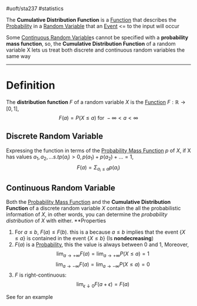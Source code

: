 #uoft/sta237 #statistics 

The **Cumulative Distribution Function** is a [Function](../../MAT235/Notes/Function.md) that describes the [Probability](Probability.md) in a [Random Variable](../../STA238/STA238%20Notes/Random%20Variable.md) that an [Event](Event.md) <= to the input will occur

Some [Continuous Random Variable](Continuous%20Random%20Variable.md)s cannot be specified with a **probability mass function**, so, the **Cumulative Distribution Function** of a random variable X lets us treat both discrete and continuous random variables the same way

---

# Definition
The **distribution function** $F$ of a random variable $X$ is the [Function](../../MAT235/Notes/Function.md) $F:\mathbb{R}\rightarrow[0,1]$, $$F(a) = P(X \leq a) \text{ for }-\infty<a<\infty$$
## Discrete Random Variable
Expressing the function in terms of the [Probability Mass Function](Probability%20Mass%20Function.md) *p* of *X*, if X has values $a_{1},a_{2},... s.t p(a_{i})> 0, p(a_{1})+p(a_{2})+...=1,$ $$F(a)=\Sigma_{a_{i}\leq a}p(a_{i})$$
## Continuous Random Variable


Both the [Probability Mass Function](Probability%20Mass%20Function.md) and the **Cumulative Distribution Function** of a discrete random variable *X* contain the all the probabilistic information of *X*, in other words, you can determine the *probability distribution* of *X* with either. 
**Properties

1. For $a\leq b, \ F(a)\leq F(b)$. this is a because $a \leq b$ implies that the event {$X\leq a$} is contained in the event {$X\leq b$} (Is **nondecreasing**)
2. $F(a)$ is a [Probability](Probability.md), this the value is always between 0 and 1, Moreover, $$\lim_{a\rightarrow +\infty} F(a) = \lim_{a\rightarrow +\infty}P(X\leq a) = 1$$$$\lim_{a\rightarrow -\infty} F(a) = \lim_{a\rightarrow -\infty}P(X\leq a) = 0$$ 
3. $F$ is right-continuous: $$\lim_{\epsilon \downarrow0}F(a+\epsilon) = F(a)$$


See [](Probability%20Mass%20Function.md#^f17a84) for an example